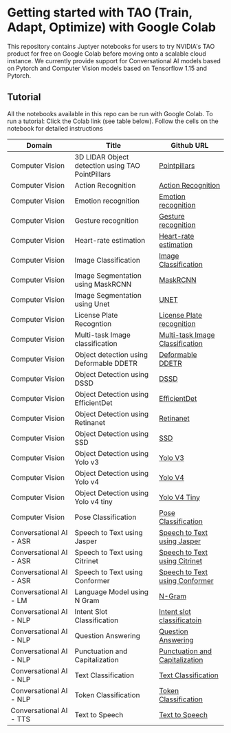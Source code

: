 # Getting started with TAO (Train, Adapt, Optimize) with Google Colab

This repository contains Juptyer notebooks for users to try NVIDIA's TAO product for free on Google Colab before moving onto a scalable cloud instance.
We currently provide support for Conversational AI models based on Pytorch and Computer Vision models based on Tensorflow 1.15 and Pytorch.

## Tutorial ##

All the notebooks available in this repo can be run with Google Colab.
To run a tutorial:
Click the Colab link (see table below).
Follow the cells on the notebook for detailed instructions

| Domain | Title | Github URL  |
| --- | --- | --- |
| Computer Vision | 3D LIDAR Object detection using TAO PointPillars | [Pointpillars]() |
| Computer Vision | Action Recognition | [Action Recognition]()|
| Computer Vision | Emotion recognition | [Emotion recognition]() |
| Computer Vision | Gesture recognition | [Gesture recognition]() |
| Computer Vision | Heart-rate estimation | [Heart-rate estimation]() |
| Computer Vision | Image Classification | [Image Classification]() |
| Computer Vision | Image Segmentation using MaskRCNN| [MaskRCNN]() |
| Computer Vision | Image Segmentation using Unet| [UNET]() |
| Computer Vision | License Plate Recogntion | [License Plate recognition]() |
| Computer Vision | Multi-task Image classification | [Multi-task Image Classification]() |
| Computer Vision | Object detection using Deformable DDETR | [Deformable DDETR]() |
| Computer Vision | Object Detection using DSSD | [DSSD]() |
| Computer Vision | Object Detection using EfficientDet | [EfficientDet]() |
| Computer Vision | Object Detection using Retinanet| [Retinanet]() |
| Computer Vision | Object Detection using SSD | [SSD]() |
| Computer Vision | Object Detection using Yolo v3| [Yolo V3]() |
| Computer Vision | Object Detection using Yolo v4| [Yolo V4]() |
| Computer Vision | Object Detection using Yolo v4 tiny | [Yolo V4 Tiny]() |
| Computer Vision | Pose Classification | [Pose Classification]() |
| Conversational AI - ASR | Speech to Text using Jasper | [Speech to Text using Jasper]() |
| Conversational AI - ASR | Speech to Text using Citrinet | [Speech to Text using Citrinet]() |
| Conversational AI - ASR | Speech to Text using Conformer | [Speech to Text using Conformer]() |
| Conversational AI - LM | Language Model using N Gram | [N-Gram]() |
| Conversational AI - NLP | Intent Slot Classification | [Intent slot classificatoin]() |
| Conversational AI - NLP | Question Answering | [Question Answering]() |
| Conversational AI - NLP | Punctuation and Capitalization | [Punctuation and Capitalization]() |
| Conversational AI - NLP | Text Classification | [Text Classification]() |
| Conversational AI - NLP | Token Classification | [Token Classification]() |
| Conversational AI - TTS | Text to Speech | [Text to Speech]() |
